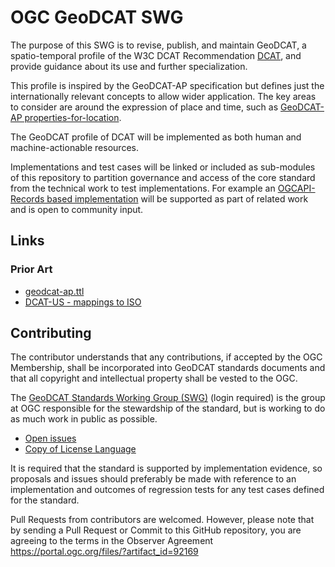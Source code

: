 # OGC GeoDCAT SWG

The purpose of this SWG is to revise, publish, and maintain GeoDCAT, a spatio-temporal profile of the W3C DCAT Recommendation [DCAT](https://www.w3.org/TR/vocab-dcat-2/), and provide guidance about its use and further specialization.

This profile is inspired by the GeoDCAT-AP specification but defines just the internationally relevant concepts to allow wider application. The key areas to consider are around the expression of place and time, such as [GeoDCAT-AP properties-for-location](https://semiceu.github.io/GeoDCAT-AP/releases/#properties-for-location).

The GeoDCAT profile of DCAT will be implemented as both human and machine-actionable resources.

Implementations and test cases will be linked or included as sub-modules of this repository to partition governance and access of the core standard from the technical work to test implementations. For example an [OGCAPI-Records based implementation](https://github.com/ogcincubator/geodcat-ogcapi-records/blob/master/README.md) will be supported as part of related work and is open to community input.

## Links

### Prior Art

- [geodcat-ap.ttl](https://github.com/SEMICeu/GeoDCAT-AP/blob/gh-pages/releases/geodcat-ap.ttl)
- [DCAT-US - mappings to ISO](https://resources.data.gov/resources/podm-field-mapping/)

## Contributing

The contributor understands that any contributions, if accepted by the OGC Membership, shall be incorporated into GeoDCAT standards documents and that all copyright and intellectual property shall be vested to the OGC.

The [GeoDCAT Standards Working Group (SWG)](https://portal.ogc.org/?m=projects&a=view&project_id=713) (login required) is the group at OGC responsible for the stewardship of the standard, but is working to do as much work in public as possible.

* [Open issues](https://github.com/opengeospatial/GeoDCAT-SWG/issues)
* [Copy of License Language](https://github.com/opengeospatial/GeoDCAT-SWG/main/LICENSE)

It is required that the standard is supported by implementation evidence, so proposals and issues should preferably be made with reference to an implementation and outcomes of regression tests for any test cases defined for the standard.

Pull Requests from contributors are welcomed. However, please note that by sending a Pull Request or Commit to this GitHub repository, you are agreeing to the terms in the Observer Agreement https://portal.ogc.org/files/?artifact_id=92169
